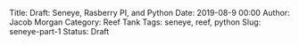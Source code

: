 Title: Draft: Seneye, Rasberry PI, and Python
Date: 2019-08-9 00:00
Author: Jacob Morgan
Category: Reef Tank
Tags: seneye, reef, python
Slug: seneye-part-1
Status: Draft


